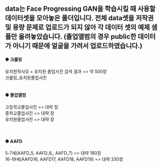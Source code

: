 <h2>data는 Face Progressing GAN을 학습시킬 때 사용할 데이터셋을 모아놓은 폴더입니다. 
  전체 data셋을 저작권 및 용량 문제로 업로드가 되지 않아 각 데이터 셋의 예제 샘플만 올려놓았습니다. 
  (졸업앨범의 경우 public한 데이터가 아니기 때문에 얼굴을 가려서 업로드하였습니다.) </h2>


#### ● 크롤링
유치원학사모 + 유치원 졸업사진 검색 결과 => 약 500장  
크롤링_유치원졸업사진
<BR><BR>

#### ● 졸업앨범
고등학교졸업사진 => 대략 장  
중학교졸업사진 => 대략 장  
유치원졸업사진 => 대략 장  
<BR><BR>

#### ● AAFD
5-7세(AAFD_5, AAFD_6,, AAFD_7) => 대략 180장  
16-19세(AAFD16, AAFD17, AAFD18, AAFD19) => 대략 330장

